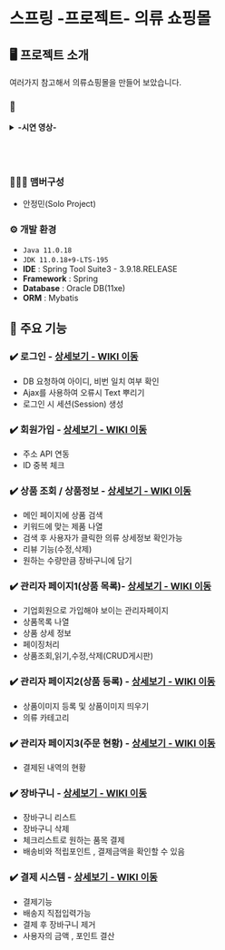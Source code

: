 # 스프링 -프로젝트- 의류 쇼핑몰

## 🖥️ 프로젝트 소개
여러가지 참고해서 의류쇼핑몰을 만들어 보았습니다.
<br>

### 🎥
<details>
<summary><b> -시연 영상- </b></summary>
  
<br>
<br>
<br>
[![동영상 썸네일](https://github.com/ekdlfehd/shopping/blob/main/thumb.png)](https://vimeo.com/939968119)
<br>
<br>
<br>
</details>
<br>
<br>
<br>

### 🧑‍🤝‍🧑 맴버구성

- 안정민(Solo Project)

### ⚙️ 개발 환경
- `Java 11.0.18`
- `JDK 11.0.18+9-LTS-195`
- **IDE** : Spring Tool Suite3 - 3.9.18.RELEASE
- **Framework** : Spring
- **Database** : Oracle DB(11xe)
- **ORM** : Mybatis
  
## 📌 주요 기능


### ✔️ 로그인 - <a href="https://github.com/ekdlfehd/spring-legacy-prac/wiki/%EC%A3%BC%EC%9A%94-%EA%B8%B0%EB%8A%A5-%EC%86%8C%EA%B0%9C(%EB%A1%9C%EA%B7%B8%EC%9D%B8,%EB%A1%9C%EA%B7%B8%EC%95%84%EC%9B%83,%EB%A9%94%EC%9D%B8%EB%B7%B0%EC%9D%B4%EB%AF%B8%EC%A7%80)" >상세보기 - WIKI 이동</a>
- DB 요청하여 아이디, 비번 일치 여부 확인
- Ajax를 사용하여 오류시 Text 뿌리기
- 로그인 시 세션(Session) 생성
  
### ✔️ 회원가입 - <a href="https://github.com/ekdlfehd/spring-legacy-prac/wiki/%EC%A3%BC%EC%9A%94-%EA%B8%B0%EB%8A%A5-%EC%86%8C%EA%B0%9C(%ED%9A%8C%EC%9B%90%EA%B0%80%EC%9E%85) " >상세보기 - WIKI 이동</a>
- 주소 API 연동
- ID 중복 체크
  
### ✔️ 상품 조회 / 상품정보 - <a href="https://github.com/ekdlfehd/spring-legacy-prac/wiki/%EC%A3%BC%EC%9A%94-%EA%B8%B0%EB%8A%A5-%EC%86%8C%EA%B0%9C(%EC%83%81%ED%92%88%EC%A1%B0%ED%9A%8C,%EC%83%81%ED%92%88%EC%A0%95%EB%B3%B4)" >상세보기 - WIKI 이동</a>
- 메인 페이지에 상품 검색
- 키워드에 맞는 제품 나열
- 검색 후 사용자가 클릭한 의류 상세정보 확인가능
- 리뷰 기능(수정,삭제)
- 원하는 수량만큼 장바구니에 담기

### ✔️ 관리자 페이지1(상품 목록)- <a href="https://github.com/ekdlfehd/spring-legacy-prac/wiki/%EC%A3%BC%EC%9A%94-%EA%B8%B0%EB%8A%A5-%EC%86%8C%EA%B0%9C(-%EA%B4%80%EB%A6%AC%EC%9E%90-%ED%8E%98%EC%9D%B4%EC%A7%801-%22-%EC%83%81%ED%92%88%EB%AA%A9%EB%A1%9D-%22-)" >상세보기 - WIKI 이동</a>
- 기업회원으로 가입해야 보이는 관리자페이지
- 상품목록 나열 
- 상품 상세 정보
- 페이징처리
- 상품조회,읽기,수정,삭제(CRUD게시판)

### ✔️ 관리자 페이지2(상품 등록) - <a href="https://github.com/ekdlfehd/spring-legacy-prac/wiki/%EC%A3%BC%EC%9A%94-%EA%B8%B0%EB%8A%A5-%EC%86%8C%EA%B0%9C(-%EA%B4%80%EB%A6%AC%EC%9E%90-%ED%8E%98%EC%9D%B4%EC%A7%802-%22-%EC%83%81%ED%92%88%EB%93%B1%EB%A1%9D-%22-)" >상세보기 - WIKI 이동</a>
- 상품이미지 등록 및 상품이미지 띄우기
- 의류 카테고리

### ✔️ 관리자 페이지3(주문 현황) - <a href="https://github.com/ekdlfehd/spring-legacy-prac/wiki/%EC%A3%BC%EC%9A%94-%EA%B8%B0%EB%8A%A5-%EC%86%8C%EA%B0%9C(-%EA%B4%80%EB%A6%AC%EC%9E%90-%ED%8E%98%EC%9D%B4%EC%A7%803-%22-%EC%A3%BC%EB%AC%B8-%ED%98%84%ED%99%A9-%22-)" >상세보기 - WIKI 이동</a> 
- 결제된 내역의 현황

### ✔️ 장바구니 - <a href="https://github.com/ekdlfehd/spring-legacy-prac/wiki/%EC%A3%BC%EC%9A%94-%EA%B8%B0%EB%8A%A5-%EC%86%8C%EA%B0%9C(%EC%9E%A5%EB%B0%94%EA%B5%AC%EB%8B%88)" >상세보기 - WIKI 이동</a> 
- 장바구니 리스트
- 장바구니 삭제
- 체크리스트로 원하는 품목 결제
- 배송비와 적립포인트 , 결제금액을 확인할 수 있음

### ✔️ 결제 시스템 - <a href="https://github.com/ekdlfehd/spring-legacy-prac/wiki/%EC%A3%BC%EC%9A%94-%EA%B8%B0%EB%8A%A5-%EC%86%8C%EA%B0%9C(%EA%B2%B0%EC%A0%9C%EC%8B%9C%EC%8A%A4%ED%85%9C)" >상세보기 - WIKI 이동</a> 
- 결제기능
- 배송지 직접입력가능
- 결제 후 장바구니 제거
- 사용자의 금액 , 포인트 결산
